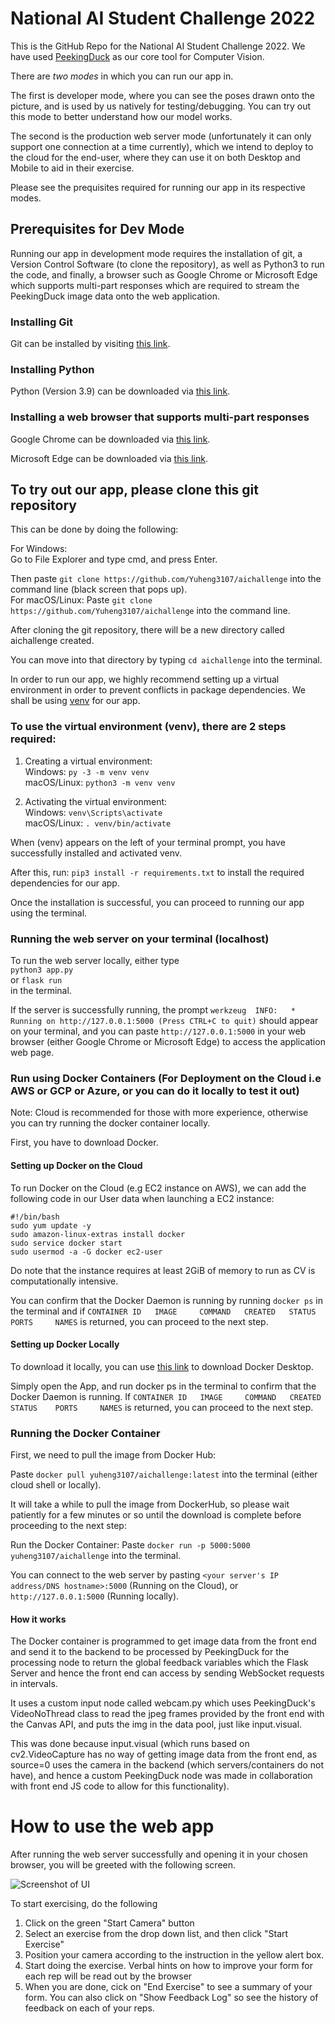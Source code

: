 # National AI Student Challenge 2022
This is the GitHub Repo for the National AI Student Challenge 2022. We have used [PeekingDuck](https://github.com/aisingapore/PeekingDuck) as our core tool for Computer Vision.

There are *two modes* in which you can run our app in. 

The first is developer mode, where you can see the poses drawn onto the picture, and is used by us natively for testing/debugging. You can try out this mode to better understand how our model works.

The second is the production web server mode (unfortunately it can only support one connection at a time currently), which we intend to deploy to the cloud for the end-user, where they can use it on both Desktop and Mobile to aid in their exercise.

Please see the prequisites required for running our app in its respective modes.

## Prerequisites for Dev Mode
Running our app in development mode requires the installation of git, a Version Control Software (to clone the repository), as well as Python3 to run the code, and finally, a browser such as Google Chrome or Microsoft Edge which supports multi-part responses which are required to stream the PeekingDuck image data onto the web application.

### Installing Git  
Git can be installed by visiting [this link](https://git-scm.com/downloads).

### Installing Python
Python (Version 3.9) can be downloaded via [this link](https://www.python.org/downloads/).

### Installing a web browser that supports multi-part responses
Google Chrome can be downloaded via [this link](https://www.google.com/intl/en_sg/chrome/).

Microsoft Edge can be downloaded via [this link](https://www.microsoft.com/en-us/edge).

## To try out our app, please clone this git repository

This can be done by doing the following:

For Windows:  
Go to File Explorer and type cmd, and press Enter.  

Then paste ```git clone https://github.com/Yuheng3107/aichallenge``` into the command line (black screen that pops up).   
For macOS/Linux: Paste ```git clone https://github.com/Yuheng3107/aichallenge``` into the command line.

After cloning the git repository, there will be a new directory
called aichallenge created. 

You can move into that directory by typing ```cd aichallenge``` into the terminal.

In order to run our app, we highly recommend setting up a virtual environment in order to prevent conflicts in package dependencies. We shall be using [venv](https://docs.python.org/3/library/venv.html) for our app.

### To use the virtual environment (venv), there are 2 steps required:

1. Creating a virtual environment:  
Windows: ```py -3 -m venv venv```  
macOS/Linux: ```python3 -m venv venv```

2. Activating the virtual environment:  
Windows: ```venv\Scripts\activate```  
macOS/Linux: ```. venv/bin/activate```

When (venv) appears on the left of your terminal prompt, you have successfully installed and activated venv.

After this, run:
```pip3 install -r requirements.txt```
 to install the required dependencies for our app.  

Once the installation is successful, you can proceed to running our app using the terminal.

### Running the web server on your terminal (localhost)
To run the web server locally, either type  
```python3 app.py```  
or
```flask run```  
in the terminal.

If the server is successfully running, the prompt
```werkzeug  INFO:   * Running on http://127.0.0.1:5000 (Press CTRL+C to quit)``` should appear on your terminal, and you can paste ```http://127.0.0.1:5000``` in your web browser (either Google Chrome or Microsoft Edge) to access the application web page.

### Run using Docker Containers (For Deployment on the Cloud i.e AWS or GCP or Azure, or you can do it locally to test it out)

Note: Cloud is recommended for those with more experience, otherwise you can try running the docker container locally.

First, you have to download Docker.

#### Setting up Docker on the Cloud
To run Docker on the Cloud (e.g EC2 instance on AWS), we can add the following code in our User data when launching a EC2 instance:
```
#!/bin/bash
sudo yum update -y
sudo amazon-linux-extras install docker
sudo service docker start
sudo usermod -a -G docker ec2-user
```

Do note that the instance requires at least 2GiB of memory to run as CV is computationally intensive.

You can confirm that the Docker Daemon is running by running ```docker ps``` in the terminal and if ```CONTAINER ID   IMAGE     COMMAND   CREATED   STATUS    PORTS     NAMES``` is returned, you can proceed to the next step.

#### Setting up Docker Locally
To download it locally, you can use [this link](https://www.docker.com/products/docker-desktop/) to download Docker Desktop.

Simply open the App, and run docker ps in the terminal to confirm that the Docker Daemon is running. If ```CONTAINER ID   IMAGE     COMMAND   CREATED   STATUS    PORTS     NAMES``` is returned, you can proceed to the next step.

### Running the Docker Container
First, we need to pull the image from Docker Hub:

Paste ```docker pull yuheng3107/aichallenge:latest``` into the terminal (either cloud shell or locally).

It will take a while to pull the image from DockerHub, so please wait patiently for a few minutes or so until the download is complete before proceeding to the next step:

Run the Docker Container:
Paste ```docker run -p 5000:5000 yuheng3107/aichallenge``` into the terminal.

You can connect to the web server by pasting ```<your server's IP address/DNS hostname>:5000``` (Running on the Cloud), or ```http://127.0.0.1:5000``` (Running locally).

#### How it works
The Docker container is programmed to get image data from the front end and send it to the backend to be processed by PeekingDuck for the processing node to return the global feedback variables which the Flask Server and hence the front end can access by sending WebSocket requests in intervals.

It uses a custom input node called webcam.py which uses PeekingDuck's VideoNoThread class to read the jpeg frames provided by the front end with the Canvas API, and puts the img in the data pool, just like input.visual.

This was done because input.visual (which runs based on cv2.VideoCapture has no way of getting image data from the front end, as source=0 uses the camera in the backend (which servers/containers do not have), and hence a custom PeekingDuck node was made in collaboration with front end JS code to allow for this functionality).

# How to use the web app

After running the web server successfully and opening it in your chosen browser, you will be greeted with the following screen.

![Screenshot of UI](https://i.imgur.com/7Pu5RtJ.png "Web App UI")

To start exercising, do the following
1. Click on the green "Start Camera" button
2. Select an exercise from the drop down list, and then click "Start Exercise"
3. Position your camera according to the instruction in the yellow alert box.
4. Start doing the exercise. Verbal hints on how to improve your form for each rep will be read out by the browser
5. When you are done, cick on "End Exercise" to see a summary of your form. You can also click on "Show Feedback Log" so see the history of feedback on each of your reps.

